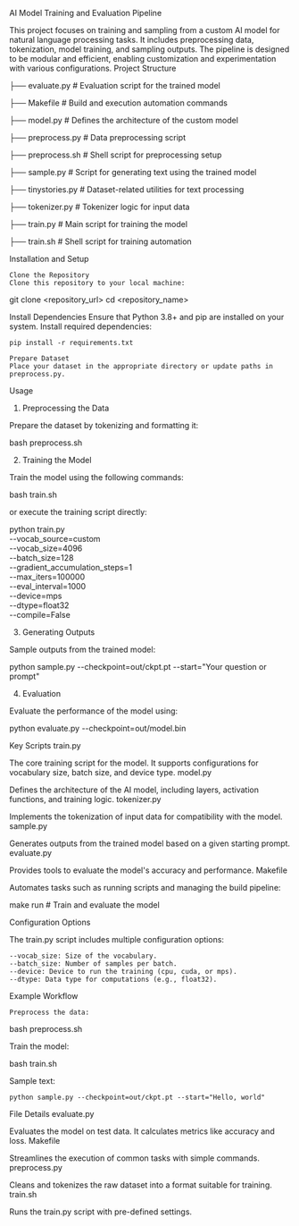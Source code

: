 AI Model Training and Evaluation Pipeline

This project focuses on training and sampling from a custom AI model for natural language processing tasks. It includes preprocessing data, tokenization, model training, and sampling outputs. The pipeline is designed to be modular and efficient, enabling customization and experimentation with various configurations.
Project Structure

├── evaluate.py # Evaluation script for the trained model

├── Makefile # Build and execution automation commands

├── model.py # Defines the architecture of the custom model

├── preprocess.py # Data preprocessing script

├── preprocess.sh # Shell script for preprocessing setup

├── sample.py # Script for generating text using the trained model

├── tinystories.py # Dataset-related utilities for text processing

├── tokenizer.py # Tokenizer logic for input data

├── train.py # Main script for training the model

├── train.sh # Shell script for training automation

Installation and Setup

    Clone the Repository
    Clone this repository to your local machine:

git clone <repository_url>
cd <repository_name>

Install Dependencies
Ensure that Python 3.8+ and pip are installed on your system. Install required dependencies:

    pip install -r requirements.txt

    Prepare Dataset
    Place your dataset in the appropriate directory or update paths in preprocess.py.

Usage

1. Preprocessing the Data

Prepare the dataset by tokenizing and formatting it:

bash preprocess.sh

2. Training the Model

Train the model using the following commands:

bash train.sh

or execute the training script directly:

python train.py \
 --vocab_source=custom \
 --vocab_size=4096 \
 --batch_size=128 \
 --gradient_accumulation_steps=1 \
 --max_iters=100000 \
 --eval_interval=1000 \
 --device=mps \
 --dtype=float32 \
 --compile=False

3. Generating Outputs

Sample outputs from the trained model:

python sample.py --checkpoint=out/ckpt.pt --start="Your question or prompt"

4. Evaluation

Evaluate the performance of the model using:

python evaluate.py --checkpoint=out/model.bin

Key Scripts
train.py

The core training script for the model. It supports configurations for vocabulary size, batch size, and device type.
model.py

Defines the architecture of the AI model, including layers, activation functions, and training logic.
tokenizer.py

Implements the tokenization of input data for compatibility with the model.
sample.py

Generates outputs from the trained model based on a given starting prompt.
evaluate.py

Provides tools to evaluate the model's accuracy and performance.
Makefile

Automates tasks such as running scripts and managing the build pipeline:

make run # Train and evaluate the model

Configuration Options

The train.py script includes multiple configuration options:

    --vocab_size: Size of the vocabulary.
    --batch_size: Number of samples per batch.
    --device: Device to run the training (cpu, cuda, or mps).
    --dtype: Data type for computations (e.g., float32).

Example Workflow

    Preprocess the data:

bash preprocess.sh

Train the model:

bash train.sh

Sample text:

    python sample.py --checkpoint=out/ckpt.pt --start="Hello, world"

File Details
evaluate.py

Evaluates the model on test data. It calculates metrics like accuracy and loss.
Makefile

Streamlines the execution of common tasks with simple commands.
preprocess.py

Cleans and tokenizes the raw dataset into a format suitable for training.
train.sh

Runs the train.py script with pre-defined settings.